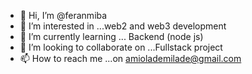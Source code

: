 - 👋 Hi, I’m @feranmiba
- 👀 I’m interested in ...web2 and web3 development 
- 🌱 I’m currently learning ... Backend (node js)
- 💞️ I’m looking to collaborate on ...Fullstack project
- 📫 How to reach me ...on amiolademilade@gmail.com

<!---
feranmiba/feranmiba is a ✨ special ✨ repository because its `README.md` (this file) appears on your GitHub profile.
You can click the Preview link to take a look at your changes.
--->
